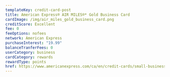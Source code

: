 ```yaml
---
templateKey: credit-card-post
title: American Express® AIR MILES®* Gold Business Card
cardImage: /img/air_miles_gold_business_card.png
creditScore: Excellent
fee: 0
feeOptions: nofees
network: American Express
purchaseInterest: "19.99"
balanceTranferFees: 0
userCategory: business
cardCategory: rewards
rewardType: points
href: https://www.americanexpress.com/ca/en/credit-cards/small-business-air-miles-gold-card/?linknav=ca-en-amex-cardshop-allcards-learn-americanExpressAIRMILESGoldBusinessCard&cpid=100186460
---
```

